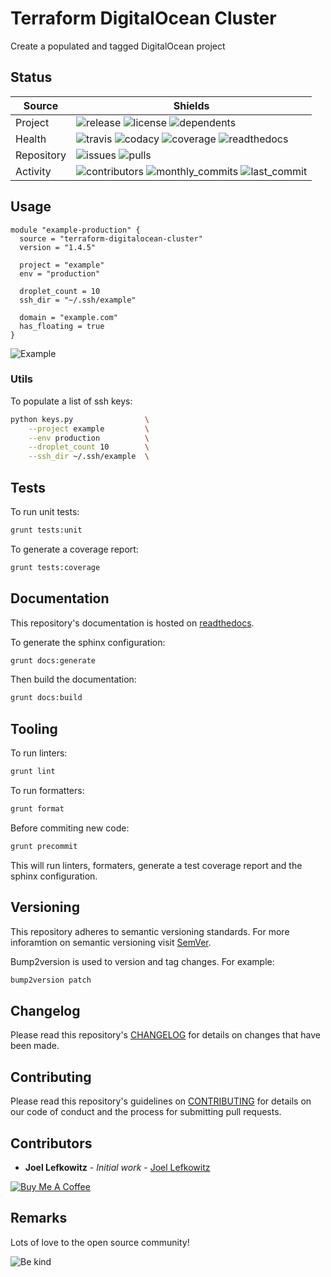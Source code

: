 # Terraform DigitalOcean Cluster

Create a populated and tagged DigitalOcean project

## Status

| Source     | Shields                                                                                                            |
| ---------- | ------------------------------------------------------------------------------------------------------------------ |
| Project    | ![release][release_shield] ![license][license_shield] ![dependents][dependents_shield]                             |
| Health     | ![travis][travis_shield] ![codacy][codacy_shield] ![coverage][coverage_shield] ![readthedocs][readthedocs_shield]  |
| Repository | ![issues][issues_shield] ![pulls][pulls_shield]                                                                    |
| Activity   | ![contributors][contributors_shield] ![monthly_commits][monthly_commits_shield] ![last_commit][last_commit_shield] |

## Usage

```hcl
module "example-production" {
  source = "terraform-digitalocean-cluster"
  version = "1.4.5"

  project = "example"
  env = "production"

  droplet_count = 10
  ssh_dir = "~/.ssh/example"
  
  domain = "example.com"
  has_floating = true
}
```

![Example][example]

### Utils

To populate a list of ssh keys:

```bash
python keys.py                \
    --project example         \
    --env production          \
    --droplet_count 10        \
    --ssh_dir ~/.ssh/example  \
```

## Tests

To run unit tests:

```bash
grunt tests:unit
```

To generate a coverage report:

```bash
grunt tests:coverage
```

## Documentation

This repository's documentation is hosted on [readthedocs][readthedocs].

To generate the sphinx configuration:

```bash
grunt docs:generate
```

Then build the documentation:

```bash
grunt docs:build
```

## Tooling

To run linters:

```bash
grunt lint
```

To run formatters:

```bash
grunt format
```

Before commiting new code:

```bash
grunt precommit
```

This will run linters, formaters, generate a test coverage report and the sphinx configuration.

## Versioning

This repository adheres to semantic versioning standards.
For more inforamtion on semantic versioning visit [SemVer][semver].

Bump2version is used to version and tag changes.
For example:

```bash
bump2version patch
```

## Changelog

Please read this repository's [CHANGELOG](CHANGELOG.md) for details on changes that have been made.

## Contributing

Please read this repository's guidelines on [CONTRIBUTING](CONTRIBUTING.md) for details on our code of conduct and the process for submitting pull requests.

## Contributors

- **Joel Lefkowitz** - _Initial work_ - [Joel Lefkowitz][joellefkowitz]

[![Buy Me A Coffee][coffee_button]][coffee]

## Remarks

Lots of love to the open source community!

![Be kind][be_kind]

<!-- Github links -->

[pulls]: https://github.com/JoelLefkowitz/terraform-digitalocean-cluster/pulls
[issues]: https://github.com/JoelLefkowitz/terraform-digitalocean-cluster/issues
[example]: https://github.com/JoelLefkowitz/terraform-digitalocean-cluster/raw/master/docs/example.png

<!-- External links -->

[readthedocs]: https://terraform-digitalocean-cluster.readthedocs.io/en/latest/
[semver]: http://semver.org/
[coffee]: https://www.buymeacoffee.com/joellefkowitz
[coffee_button]: https://cdn.buymeacoffee.com/buttons/default-blue.png
[be_kind]: https://media.giphy.com/media/osAcIGTSyeovPq6Xph/giphy.gif

<!-- Acknowledgments -->

[joellefkowitz]: https://github.com/JoelLefkowitz

<!-- Project shields -->

[release_shield]: https://img.shields.io/github/v/tag/joellefkowitz/terraform-digitalocean-cluster
[license_shield]: https://img.shields.io/github/license/joellefkowitz/terraform-digitalocean-cluster
[dependents_shield]: https://img.shields.io/librariesio/dependent-repos/pypi/terraform-digitalocean-cluster

<!-- Health shields -->

[travis_shield]: https://img.shields.io/travis/joellefkowitz/terraform-digitalocean-cluster
[codacy_shield]: https://img.shields.io/codacy/coverage/terraform-digitalocean-cluster
[coverage_shield]: https://img.shields.io/codacy/grade/terraform-digitalocean-cluster
[readthedocs_shield]: https://img.shields.io/readthedocs/terraform-digitalocean-cluster

<!-- Repository shields -->

[issues_shield]: https://img.shields.io/github/issues/joellefkowitz/terraform-digitalocean-cluster
[pulls_shield]: https://img.shields.io/github/issues-pr/joellefkowitz/terraform-digitalocean-cluster

<!-- Activity shields -->

[contributors_shield]: https://img.shields.io/github/contributors/joellefkowitz/terraform-digitalocean-cluster
[monthly_commits_shield]: https://img.shields.io/github/commit-activity/m/joellefkowitz/terraform-digitalocean-cluster
[last_commit_shield]: https://img.shields.io/github/last-commit/joellefkowitz/terraform-digitalocean-cluster
